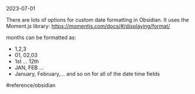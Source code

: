 2023-07-01

There are lots of options for custom date formatting in Obsidian.  It uses the Moment.js library:  https://momentjs.com/docs/#/displaying/format/

months can be formatted as:
* 1,2,3
* 01, 02,03
* 1st ... 12th
* JAN, FEB ...
* January, February,...
and so on for all of the date time fields

#reference/obsidian 

